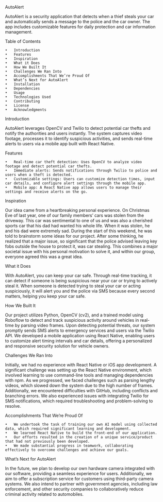 AutoAlert

AutoAlert is a security application that detects when a thief steals your car and automatically sends a message to the police and the car owner. The app includes customizable features for daily protection and car information management.

Table of Contents

	•	Introduction
	•	Features
	•	Inspiration
	•	What it Does
	•	How We Built It
	•	Challenges We Ran Into
	•	Accomplishments That We’re Proud Of
	•	What’s Next for AutoAlert
	•	Installation
	•	Dependencies
	•	Usage
	•	Technologies Used
	•	Contributing
	•	License
	•	Acknowledgments

Introduction

AutoAlert leverages OpenCV and Twilio to detect potential car thefts and notify the authorities and users instantly. The system captures video footage, processes it to identify suspicious activities, and sends real-time alerts to users via a mobile app built with React Native.

Features

	•	Real-time car theft detection: Uses OpenCV to analyze video footage and detect potential car thefts.
	•	Immediate alerts: Sends notifications through Twilio to police and users when a theft is detected.
	•	Customizable settings: Users can customize detection times, input car details, and configure alert settings through the mobile app.
	•	Mobile app: A React Native app allows users to manage their settings and receive alerts on the go.

Inspiration

Our idea came from a heartbreaking personal experience. On Christmas Eve of last year, one of our family members’ cars was stolen from the driveway. This car was sentimental to one of us and was also a cherished sports car that his dad had wanted his whole life. When it was stolen, he and his dad were extremely sad. During the start of this weekend, he was told to brainstorm some ideas for our project. After some thinking, he realized that a major issue, so significant that the police advised leaving key fobs outside the house to protect it, was car stealing. This combines a major societal issue with his personal motivation to solve it, and within our group, everyone agreed this was a great idea.

What it Does

With AutoAlert, you can keep your car safe. Through real-time tracking, it can detect if someone is being suspicious near your car or trying to actively steal it. When someone is detected trying to steal your car or acting suspiciously, it will alert you and the police via SMS because every second matters, helping you keep your car safe.

How We Built It

Our project utilizes Python, OpenCV (cv2), and a trained model using Roboflow to detect and track suspicious activity around vehicles in real-time by parsing video frames. Upon detecting potential threats, our system promptly sends SMS alerts to emergency services and users via the Twilio API. We developed a mobile application using React Native, enabling users to customize alert timing intervals and car details, offering a personalized and responsive security solution for vehicle owners.

Challenges We Ran Into

Initially, we had no experience with React Native or iOS app development. A significant challenge was setting up the React Native environment, which involved learning to use command-line tools and managing dependencies with npm. As we progressed, we faced challenges such as parsing lengthy videos, which slowed down the system due to the high number of frames. Additionally, we encountered difficulties with GitHub, including conflicts and branching errors. We also experienced issues with integrating Twilio for SMS notifications, which required troubleshooting and problem-solving to resolve.

Accomplishments That We’re Proud Of

	•	We undertook the task of training our own AI model using collected data, which required significant learning and development.
	•	We learned React Native to build the front-end of our application.
	•	Our efforts resulted in the creation of a unique service/product that had not previously been developed.
	•	We made substantial progress in teamwork, collaborating effectively to overcome challenges and achieve our goals.

What’s Next for AutoAlert

In the future, we plan to develop our own hardware camera integrated with our software, providing a seamless experience for users. Additionally, we aim to offer a subscription service for customers using third-party camera systems. We also intend to partner with government agencies, including law enforcement, and other security companies to collaboratively reduce criminal activity related to automobiles.

